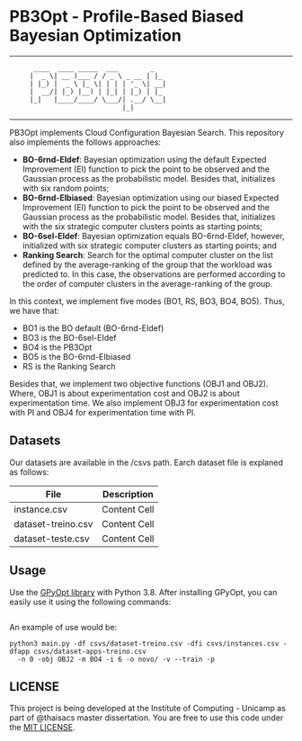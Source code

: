 # PB3Opt - Profile-Based Biased Bayesian Optimization

----------------------------------------------------------
          ____  ____ _____  ___        _     
         |  _ \| __ )___ / / _ \ _ __ | |_   
         | |_) |  _ \ |_ \| | | | '_ \| __| 
         |  __/| |_) |__) | |_| | |_) | |_   
         |_|   |____/____/ \___/| .__/ \__|  
                                |_|          
----------------------------------------------------------

PB3Opt implements Cloud Configuration Bayesian Search. This repository also implements the follows approaches:

* **BO-6rnd-EIdef**: Bayesian optimization using the default Expected Improvement (EI) function to pick the point to be observed and the Gaussian process as the probabilistic model.
Besides that, initializes with six random points;
* **BO-6rnd-EIbiased**: Bayesian optimization using our biased Expected Improvement (EI) function to pick the point to be observed and the Gaussian process as the probabilistic model. Besides that, initializes with the six strategic computer clusters points as starting points;
* **BO-6sel-EIdef**: Bayesian optimization equals BO-6rnd-EIdef, however, initialized with six strategic computer clusters as starting points; and
* **Ranking Search**: Search for the optimal computer cluster on the list defined by the average-ranking of the group that the workload was predicted to. In this case, the observations are performed according to the order of computer clusters in the average-ranking of the group.

In this context, we implement five modes (BO1, RS, BO3, BO4, BO5). Thus, we have that:

* BO1 is the BO default (BO-6rnd-EIdef)
* BO3 is the BO-6sel-EIdef
* BO4 is the PB3Opt
* BO5 is the BO-6rnd-EIbiased
* RS is the Ranking Search

Besides that, we implement two objective functions (OBJ1 and OBJ2). Where, OBJ1 is about experimentation cost and OBJ2 is about experimentation time. We also implement OBJ3 for experimentation cost with PI and OBJ4 for experimentation time with PI.

## Datasets

Our datasets are available in the /csvs path. Earch dataset file is explaned as follows:

| File                | Description   |
| --------------------| ------------- |
| instance.csv        | Content Cell  |
| dataset-treino.csv  | Content Cell  |
| dataset-teste.csv   | Content Cell  |

## Usage

Use the [GPyOpt library](https://github.com/lmcad-unicamp/GPyOpt) with Python 3.8. After installing GPyOpt, you can easily use it using the following commands:

```
```

An example of use would be:

```
python3 main.py -df csvs/dataset-treino.csv -dfi csvs/instances.csv -dfapp csvs/dataset-apps-treino.csv 
  -n 0 -obj OBJ2 -m BO4 -i 6 -o novo/ -v --train -p
```

## LICENSE

This project is being developed at the Institute of Computing - Unicamp as part of @thaisacs master dissertation.
You are free to use this code under the [MIT LICENSE](https://choosealicense.com/licenses/mit/).

